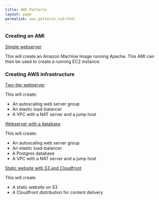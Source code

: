 ```yaml
---
title: AWS Patterns
layout: page
permalink: aws_patterns_sub.html
---
```


### Creating an AMI

[Simple webserver](https://github.com/GeoscienceAustralia/cloud-examples/tree/master/simple-webserver)

This will create an Amazon Machine Image running Apache. This AMI can then be used to create a running EC2 instance.

### Creating AWS infrastructure

[Two-tier webserver](https://github.com/GeoscienceAustralia/cloud-examples/tree/master/two-tier-vpc)

This will create:

 * An autoscaling web server group
 * An elastic load-balancer
 * A VPC with a NAT server and a jump host

[Webserver with a database](https://github.com/GeoscienceAustralia/cloud-examples/tree/master/three-tier-rds)

This will create:

 * An autoscaling web server group
 * An elastic load-balancer
 * A Postgres database
 * A VPC with a NAT server and a jump host

[Static website with S3 and Cloudfront](https://github.com/GeoscienceAustralia/cloud-examples/tree/master/s3-www-cloudfront)

This will create

 * A static website on S3
 * A Cloudfront distribution for content delivery
